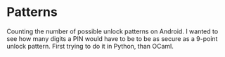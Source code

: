 # Patterns
Counting the number of possible unlock patterns on Android.
I wanted to see how many digits a PIN would have to be to be as secure as a 9-point unlock pattern.
First trying to do it in Python, than OCaml.
